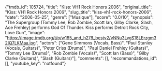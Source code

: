 {"tmdb_id": 105724, "title": "Kiss: VH1 Rock Honors 2006", "original_title": "Kiss: VH1 Rock Honors 2006", "slug_title": "kiss-vh1-rock-honors-2006", "date": "2006-05-25", "genre": ["Musique"], "score": "0.0/10", "synopsis": "The Supergroup (Tommy Lee, Rob Zombie, Scott Ian, Gilby Clarke, Slash, Ace Frehley) performs God Of Thunder. Kiss performs Detroit Rock City, Love Gun", "image": "https://image.tmdb.org/t/p/w185_and_h278_bestv2/vNNu3LvgS18LErzgm32IQ7LKMaa.jpg", "actors": ["Gene Simmons (Vocals, Bass)", "Paul Stanley (Vocals, Guitars)", "Peter Criss (Drums)", "Paul Daniel Frehley (Guitars)", "Tommy Lee (Drums)", "Rob Zombie (Vocals)", "Scott Ian (Bass)", "Gilby Clarke (Guitars)", "Slash (Guitars)"], "comments": [], "recommandations_id": [], "youtube_key": "notfound"}